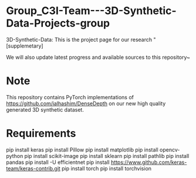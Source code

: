 # Group_C3I-Team---3D-Synthetic-Data-Projects-group
3D-Synthetic-Data:
This is the project page for our research "    [supplemetary]

We will also update latest progress and available sources to this repository~ 

# Note
This repository contains PyTorch implementations of https://github.com/ialhashim/DenseDepth on our new high quality generated 3D synthetic dataset.

# Requirements

pip install keras
pip install Pillow
pip install matplotlib
pip install opencv-python
pip install scikit-image
pip install sklearn
pip install pathlib
pip install pandas
pip install -U efficientnet
pip install https://www.github.com/keras-team/keras-contrib.git
pip install torch
pip install torchvision

